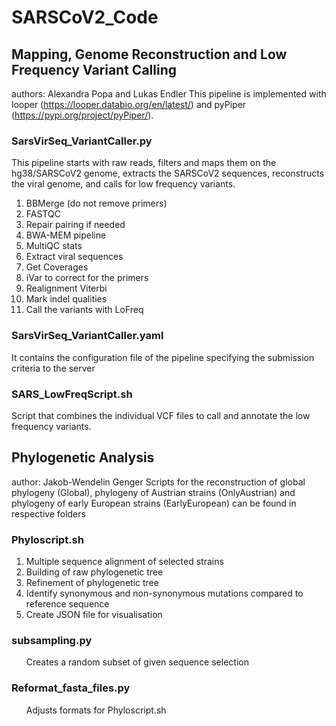 # SARSCoV2_Code
## Mapping, Genome Reconstruction and Low Frequency Variant Calling
authors: Alexandra Popa and Lukas Endler
This pipeline is implemented with looper (https://looper.databio.org/en/latest/) and pyPiper (https://pypi.org/project/pyPiper/). 
### SarsVirSeq_VariantCaller.py
This pipeline starts with raw reads, filters and maps them on the hg38/SARSCoV2 genome, extracts the SARSCoV2 sequences, reconstructs the viral genome, and calls for low frequency variants.

<ol>
<li>BBMerge (do not remove primers)</li>  
<li>FASTQC</li>  
<li>Repair pairing if needed</li> 
<li>BWA-MEM pipeline</li> 
<li>MultiQC stats</li> 
<li>Extract viral sequences</li> 
<li>Get Coverages</li> 
<li>iVar to correct for the primers</li> 
<li>Realignment Viterbi</li> 
<li>Mark indel qualities</li> 
<li>Call the variants with LoFreq</li> 
</ol>

### SarsVirSeq_VariantCaller.yaml
It contains the configuration file of the pipeline specifying the submission criteria to the server

### SARS_LowFreqScript.sh
Script that combines the individual VCF files to call and annotate the low frequency variants.

## Phylogenetic Analysis
author: Jakob-Wendelin Genger
Scripts for the reconstruction of global phylogeny (Global), phylogeny of Austrian strains (OnlyAustrian) and phylogeny of early European strains (EarlyEuropean) can be found in respective folders

### Phyloscript.sh
<ol>
<li>Multiple sequence alignment of selected strains</li> 
<li>Building of raw phylogenetic tree</li> 
<li>Refinement of phylogenetic tree</li> 
<li>Identify synonymous and non-synonymous mutations compared to reference sequence</li> 
<li>Create JSON file for visualisation</li> 
</ol>

### subsampling.py
<ol>
Creates a random subset of given sequence selection
</ol>

### Reformat_fasta_files.py
<ol>
Adjusts formats for Phyloscript.sh
</ol>
